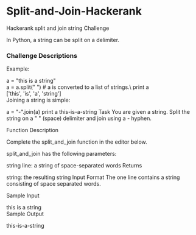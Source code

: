 # Split-and-Join-Hackerank
Hackerank split and join string Challenge

In Python, a string can be split on a delimiter.

### Challenge Descriptions
Example:

 a = "this is a string"\
 a = a.split(" ") # a is converted to a list of strings.\ 
 print a\
['this', 'is', 'a', 'string']\
Joining a string is simple:

 a = "-".join(a)
 print a
this-is-a-string 
Task
You are given a string. Split the string on a " " (space) delimiter and join using a - hyphen.

Function Description

Complete the split_and_join function in the editor below.

split_and_join has the following parameters:

string line: a string of space-separated words
Returns

string: the resulting string
Input Format
The one line contains a string consisting of space separated words.

Sample Input

this is a string   
Sample Output

this-is-a-string
